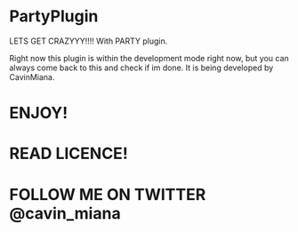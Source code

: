 # PartyPlugin
LETS GET CRAZYYY!!!! With PARTY plugin. 

Right now this plugin is within the development mode right now, but you can always come back to this and check if im done. It is being developed by CavinMiana.

# ENJOY!
# READ LICENCE!
# FOLLOW ME ON TWITTER @cavin_miana
